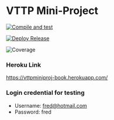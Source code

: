 # VTTP Mini-Project

[![Compile and test](https://github.com/glidingeagle/VTTP_Book_Project/actions/workflows/main.yaml/badge.svg)](https://github.com/glidingeagle/VTTP_Book_Project/actions/workflows/main.yaml)

[![Deploy Release](https://github.com/glidingeagle/VTTP_Book_Project/actions/workflows/deploy.yaml/badge.svg)](https://github.com/glidingeagle/VTTP_Book_Project/actions/workflows/deploy.yaml)

![Coverage](https://vttpminiproj-book.sgp1.digitaloceanspaces.com/coverage/VTTP_Book_Project/jacoco.svg?branch=master&service=github)

### Heroku Link
https://vttpminiproj-book.herokuapp.com/

### Login credential for testing
- Username: fred@hotmail.com
- Password: fred